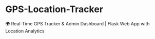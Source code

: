 # GPS-Location-Tracker
🌍 Real-Time GPS Tracker &amp; Admin Dashboard | Flask Web App with Location Analytics
